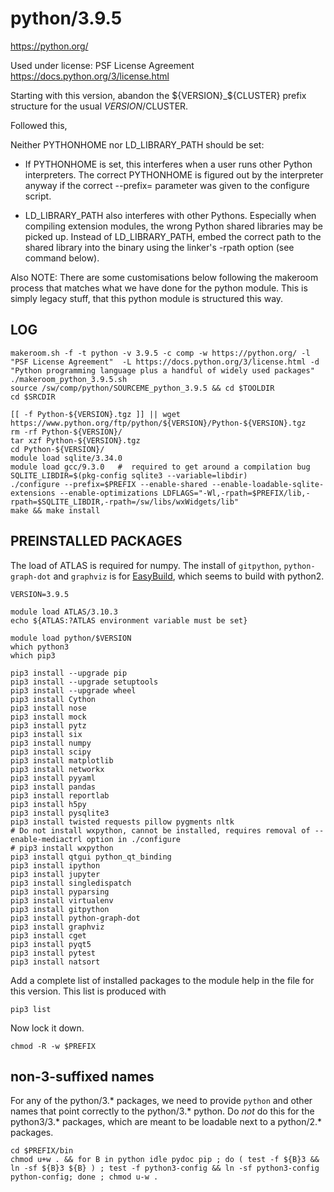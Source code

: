 python/3.9.5
============

<https://python.org/>

Used under license:
PSF License Agreement
<https://docs.python.org/3/license.html>



Starting with this version, abandon the ${VERSION}_${CLUSTER} prefix structure for
the usual $VERSION/$CLUSTER.

Followed this, 

Neither PYTHONHOME nor LD_LIBRARY_PATH should be set:

* If PYTHONHOME is set, this interferes when a user runs other Python
  interpreters. The correct PYTHONHOME is figured out by the interpreter
  anyway if the correct --prefix= parameter was given to the configure
  script.

* LD_LIBRARY_PATH also interferes with other Pythons. Especially when
  compiling extension modules, the wrong Python shared libraries may
  be picked up. Instead of LD_LIBRARY_PATH, embed the correct path to
  the shared library into the binary using the linker's -rpath option
  (see command below).

Also NOTE: There are some customisations below following the makeroom process
that matches what we have done for the python module.  This is simply legacy
stuff, that this python module is structured this way.


LOG
---

    makeroom.sh -f -t python -v 3.9.5 -c comp -w https://python.org/ -l "PSF License Agreement"  -L https://docs.python.org/3/license.html -d "Python programming language plus a handful of widely used packages"
    ./makeroom_python_3.9.5.sh 
    source /sw/comp/python/SOURCEME_python_3.9.5 && cd $TOOLDIR
    cd $SRCDIR

    [[ -f Python-${VERSION}.tgz ]] || wget https://www.python.org/ftp/python/${VERSION}/Python-${VERSION}.tgz
    rm -rf Python-${VERSION}/
    tar xzf Python-${VERSION}.tgz 
    cd Python-${VERSION}/
    module load sqlite/3.34.0
    module load gcc/9.3.0   #  required to get around a compilation bug
    SQLITE_LIBDIR=$(pkg-config sqlite3 --variable=libdir)
    ./configure --prefix=$PREFIX --enable-shared --enable-loadable-sqlite-extensions --enable-optimizations LDFLAGS="-Wl,-rpath=$PREFIX/lib,-rpath=$SQLITE_LIBDIR,-rpath=/sw/libs/wxWidgets/lib"
    make && make install


PREINSTALLED PACKAGES
---------------------

The load of ATLAS is required for numpy.  The install of `gitpython`,
`python-graph-dot` and `graphviz` is for
[EasyBuild](https://easybuild.readthedocs.io/en/latest/Installation.html#optional-python-packages),
which seems to build with python2.

    VERSION=3.9.5

    module load ATLAS/3.10.3
    echo ${ATLAS:?ATLAS environment variable must be set}

    module load python/$VERSION
    which python3
    which pip3

    pip3 install --upgrade pip
    pip3 install --upgrade setuptools
    pip3 install --upgrade wheel
    pip3 install Cython
    pip3 install nose
    pip3 install mock
    pip3 install pytz
    pip3 install six
    pip3 install numpy 
    pip3 install scipy
    pip3 install matplotlib
    pip3 install networkx
    pip3 install pyyaml
    pip3 install pandas
    pip3 install reportlab
    pip3 install h5py
    pip3 install pysqlite3
    pip3 install twisted requests pillow pygments nltk
    # Do not install wxpython, cannot be installed, requires removal of --enable-mediactrl option in ./configure
    # pip3 install wxpython 
    pip3 install qtgui python_qt_binding
    pip3 install ipython
    pip3 install jupyter
    pip3 install singledispatch
    pip3 install pyparsing
    pip3 install virtualenv
    pip3 install gitpython
    pip3 install python-graph-dot
    pip3 install graphviz
    pip3 install cget
    pip3 install pyqt5
    pip3 install pytest
    pip3 install natsort


Add a complete list of installed packages to the module help in the file for this version.  This list is produced with

    pip3 list


Now lock it down.

    chmod -R -w $PREFIX


## non-3-suffixed names

For any of the python/3.* packages, we need to provide `python` and other names
that point correctly to the python/3.* python.  Do *not* do this for the
python3/3.* packages, which are meant to be loadable next to a python/2.*
packages.

    cd $PREFIX/bin
    chmod u+w . && for B in python idle pydoc pip ; do ( test -f ${B}3 && ln -sf ${B}3 ${B} ) ; test -f python3-config && ln -sf python3-config python-config; done ; chmod u-w .


